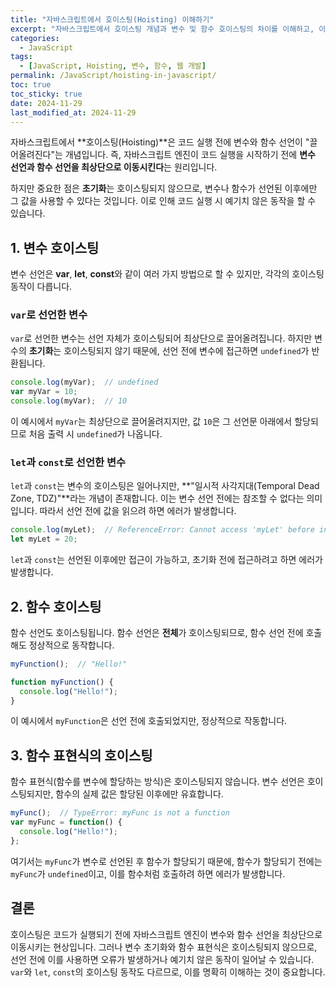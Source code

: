 ```yaml
---
title: "자바스크립트에서 호이스팅(Hoisting) 이해하기"
excerpt: "자바스크립트에서 호이스팅 개념과 변수 및 함수 호이스팅의 차이를 이해하고, 이를 통해 발생할 수 있는 오류를 피하는 방법을 알아봅니다."
categories:
  - JavaScript
tags:
  - [JavaScript, Hoisting, 변수, 함수, 웹 개발]
permalink: /JavaScript/hoisting-in-javascript/
toc: true
toc_sticky: true
date: 2024-11-29
last_modified_at: 2024-11-29
---
```


자바스크립트에서 **호이스팅(Hoisting)**은 코드 실행 전에 변수와 함수 선언이 "끌어올려진다"는 개념입니다. 즉, 자바스크립트 엔진이 코드 실행을 시작하기 전에 **변수 선언과 함수 선언을 최상단으로 이동시킨다**는 원리입니다.

하지만 중요한 점은 **초기화**는 호이스팅되지 않으므로, 변수나 함수가 선언된 이후에만 그 값을 사용할 수 있다는 것입니다. 이로 인해 코드 실행 시 예기치 않은 동작을 할 수 있습니다.

## 1. 변수 호이스팅

변수 선언은 **var**, **let**, **const**와 같이 여러 가지 방법으로 할 수 있지만, 각각의 호이스팅 동작이 다릅니다.

### `var`로 선언한 변수

`var`로 선언한 변수는 선언 자체가 호이스팅되어 최상단으로 끌어올려집니다. 하지만 변수의 **초기화**는 호이스팅되지 않기 때문에, 선언 전에 변수에 접근하면 `undefined`가 반환됩니다.

``` js
console.log(myVar);  // undefined
var myVar = 10;
console.log(myVar);  // 10
```

이 예시에서 `myVar`는 최상단으로 끌어올려지지만, 값 `10`은 그 선언문 아래에서 할당되므로 처음 출력 시 `undefined`가 나옵니다.

### `let`과 `const`로 선언한 변수

`let`과 `const`는 변수의 호이스팅은 일어나지만, **"일시적 사각지대(Temporal Dead Zone, TDZ)"**라는 개념이 존재합니다. 이는 변수 선언 전에는 참조할 수 없다는 의미입니다. 따라서 선언 전에 값을 읽으려 하면 에러가 발생합니다.

``` js
console.log(myLet);  // ReferenceError: Cannot access 'myLet' before initialization
let myLet = 20;
```

`let`과 `const`는 선언된 이후에만 접근이 가능하고, 초기화 전에 접근하려고 하면 에러가 발생합니다.

## 2. 함수 호이스팅

함수 선언도 호이스팅됩니다. 함수 선언은 **전체**가 호이스팅되므로, 함수 선언 전에 호출해도 정상적으로 동작합니다.

``` js
myFunction();  // "Hello!"

function myFunction() {
  console.log("Hello!");
}
```

이 예시에서 `myFunction`은 선언 전에 호출되었지만, 정상적으로 작동합니다.

## 3. 함수 표현식의 호이스팅

함수 표현식(함수를 변수에 할당하는 방식)은 호이스팅되지 않습니다. 변수 선언은 호이스팅되지만, 함수의 실제 값은 할당된 이후에만 유효합니다.

``` js
myFunc();  // TypeError: myFunc is not a function
var myFunc = function() {
  console.log("Hello!");
};
```

여기서는 `myFunc`가 변수로 선언된 후 함수가 할당되기 때문에, 함수가 할당되기 전에는 `myFunc`가 `undefined`이고, 이를 함수처럼 호출하려 하면 에러가 발생합니다.

## 결론

호이스팅은 코드가 실행되기 전에 자바스크립트 엔진이 변수와 함수 선언을 최상단으로 이동시키는 현상입니다. 그러나 변수 초기화와 함수 표현식은 호이스팅되지 않으므로, 선언 전에 이를 사용하면 오류가 발생하거나 예기치 않은 동작이 일어날 수 있습니다. `var`와 `let`, `const`의 호이스팅 동작도 다르므로, 이를 명확히 이해하는 것이 중요합니다.
